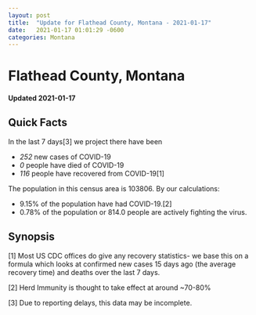 ```yaml
---
layout: post
title:  "Update for Flathead County, Montana - 2021-01-17"
date:   2021-01-17 01:01:29 -0600
categories: Montana
---
```


# Flathead County, Montana
#### Updated 2021-01-17

## Quick Facts

In the last 7 days[3] we project there have been
- *252* new cases of COVID-19
- *0* people have died of COVID-19
- *116* people have recovered from COVID-19[1]

The population in this census area is 103806. By our calculations:
- 9.15% of the population have had COVID-19.[2]
- 0.78% of the population or 814.0 people are actively fighting the virus.

## Synopsis




[1] Most US CDC offices do give any recovery statistics- we base this on a formula which looks at confirmed new cases
15 days ago (the average recovery time) and deaths over the last 7 days.

[2] Herd Immunity is thought to take effect at around ~70-80%

[3] Due to reporting delays, this data may be incomplete.
 
    